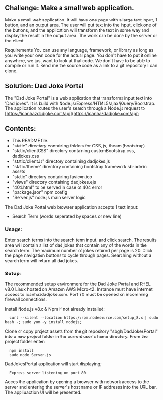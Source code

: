  
  
  ## Challenge: Make a small web application.
  
  
  Make a small web application. It will have one page with a large text input, 1 button, and an output area. The user will put text into the input, click one of the buttons, and the application will transform the text in some way and display the result in the output area. The work can be done by the server or the client.
  
  Requirements
  You can use any language, framework, or library as long as you write your own code for the actual page.
  You don't have to put it online anywhere, we just want to look at that code. We don’t have to be able to compile or run it.
  Send me the source code as a link to a git repository I can clone.
   
   ## Solution: Dad Joke Portal
   
   The "Dad Joke Portal" is a web application that transforms input text into 'Dad jokes". It is build with Node.js/Express/HTML5/ajax/jQuery/Bootstrap.
   The application routes the user's search through a Node.js request to [https://icanhazdadjoke.com/api](https://icanhazdadjoke.com/api)
   
   ## Contents:
  * This README file.
  * "static" directory containing folders for CSS, js, theam (bootstrap)
  * "static/clientCSS" directory containing customBootstrap.css, dadjokes.css
  * "static/clientJs" directory containing dadjokes.js
  * "static/theme" directory containing bootstrap framework sb-admin assets
  * "static" directory containing favicon.ico 
  * "views" directory containing dadjokes.ejs
  * "404.html" to be served in case of 404 error
  * "package.json" npm config 
  * "Server.js" node.js main server logic 
    
   The Dad Joke Portal web browser application accepts 1 text input:
  * Search Term (words seperated by spaces or new line)
  
   ### Usage:
  Enter search terms into the search term input. and click search. The results area will contain a list of dad jokes that contain any of the words in the search term. The maximum number of jokes returnd per page is 20. 
  Click the page navigation buttons to cycle through pages. Searching without a search term will return all dad jokes.
  
   ### Setup: 
  
  The recommended setup environment for the Dad Joke Portal and RHEL v8.0 Linux hosted on Amazon AWS Micro-t2. 
  Instance must have internet access to icanhazdadjoke.com. Port 80 must be opened on incomming firewall connections.
  
  Install Node.js v8.x & Npm if not already installed:
  
      curl --silent --location https://rpm.nodesource.com/setup_8.x | sudo bash -; sudo yum -y install nodejs;
  
  Clone or copy project assets from the git repository "sbgh/DadJokesPortal" into a new project folder in the current user's home directory. From the project folder enter:
  
      npm install
      sudo node Server.js
      
 DadJokesPortal application will start displaying;
 
      Express server listening on port 80
      
 Acces the application by opening a browser with network access to the server and entering the server's host name or IP addresss into the URL bar. The appliuaction UI will be presented.
      